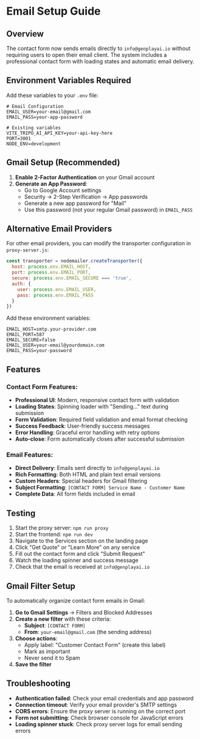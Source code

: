 # Email Setup Guide

## Overview
The contact form now sends emails directly to `info@genplayai.io` without requiring users to open their email client. The system includes a professional contact form with loading states and automatic email delivery.

## Environment Variables Required

Add these variables to your `.env` file:

```env
# Email Configuration
EMAIL_USER=your-email@gmail.com
EMAIL_PASS=your-app-password

# Existing variables
VITE_TRIPO_AI_API_KEY=your-api-key-here
PORT=3001
NODE_ENV=development
```

## Gmail Setup (Recommended)

1. **Enable 2-Factor Authentication** on your Gmail account
2. **Generate an App Password**:
   - Go to Google Account settings
   - Security → 2-Step Verification → App passwords
   - Generate a new app password for "Mail"
   - Use this password (not your regular Gmail password) in `EMAIL_PASS`

## Alternative Email Providers

For other email providers, you can modify the transporter configuration in `proxy-server.js`:

```javascript
const transporter = nodemailer.createTransporter({
  host: process.env.EMAIL_HOST,
  port: process.env.EMAIL_PORT,
  secure: process.env.EMAIL_SECURE === 'true',
  auth: {
    user: process.env.EMAIL_USER,
    pass: process.env.EMAIL_PASS
  }
})
```

Add these environment variables:
```env
EMAIL_HOST=smtp.your-provider.com
EMAIL_PORT=587
EMAIL_SECURE=false
EMAIL_USER=your-email@yourdomain.com
EMAIL_PASS=your-password
```

## Features

### Contact Form Features:
- **Professional UI**: Modern, responsive contact form with validation
- **Loading States**: Spinning loader with "Sending..." text during submission
- **Form Validation**: Required field validation and email format checking
- **Success Feedback**: User-friendly success messages
- **Error Handling**: Graceful error handling with retry options
- **Auto-close**: Form automatically closes after successful submission

### Email Features:
- **Direct Delivery**: Emails sent directly to `info@genplayai.io`
- **Rich Formatting**: Both HTML and plain text email versions
- **Custom Headers**: Special headers for Gmail filtering
- **Subject Formatting**: `[CONTACT FORM] Service Name - Customer Name`
- **Complete Data**: All form fields included in email

## Testing

1. Start the proxy server: `npm run proxy`
2. Start the frontend: `npm run dev`
3. Navigate to the Services section on the landing page
4. Click "Get Quote" or "Learn More" on any service
5. Fill out the contact form and click "Submit Request"
6. Watch the loading spinner and success message
7. Check that the email is received at `info@genplayai.io`

## Gmail Filter Setup

To automatically organize contact form emails in Gmail:

1. **Go to Gmail Settings** → Filters and Blocked Addresses
2. **Create a new filter** with these criteria:
   - **Subject**: `[CONTACT FORM]`
   - **From**: `your-email@gmail.com` (the sending address)
3. **Choose actions**:
   - Apply label: "Customer Contact Form" (create this label)
   - Mark as important
   - Never send it to Spam
4. **Save the filter**

## Troubleshooting

- **Authentication failed**: Check your email credentials and app password
- **Connection timeout**: Verify your email provider's SMTP settings
- **CORS errors**: Ensure the proxy server is running on the correct port
- **Form not submitting**: Check browser console for JavaScript errors
- **Loading spinner stuck**: Check proxy server logs for email sending errors
